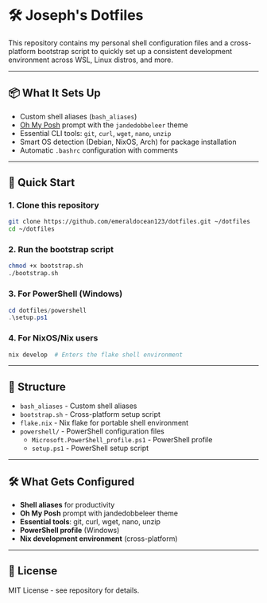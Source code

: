 # 🛠️ Joseph's Dotfiles

This repository contains my personal shell configuration files and a cross-platform bootstrap script to quickly set up a consistent development environment across WSL, Linux distros, and more.

---

## 📦 What It Sets Up

- Custom shell aliases (`bash_aliases`)
- [Oh My Posh](https://ohmyposh.dev) prompt with the `jandedobbeleer` theme
- Essential CLI tools: `git`, `curl`, `wget`, `nano`, `unzip`
- Smart OS detection (Debian, NixOS, Arch) for package installation
- Automatic `.bashrc` configuration with comments

---

## 🚀 Quick Start

### 1. Clone this repository

```bash
git clone https://github.com/emeraldocean123/dotfiles.git ~/dotfiles
cd ~/dotfiles
```

### 2. Run the bootstrap script

```bash
chmod +x bootstrap.sh
./bootstrap.sh
```

### 3. For PowerShell (Windows)

```powershell
cd dotfiles/powershell
.\setup.ps1
```

### 4. For NixOS/Nix users

```bash
nix develop  # Enters the flake shell environment
```

---

## 📁 Structure

- `bash_aliases` - Custom shell aliases
- `bootstrap.sh` - Cross-platform setup script
- `flake.nix` - Nix flake for portable shell environment
- `powershell/` - PowerShell configuration files
  - `Microsoft.PowerShell_profile.ps1` - PowerShell profile
  - `setup.ps1` - PowerShell setup script

---

## 🛠️ What Gets Configured

- **Shell aliases** for productivity
- **Oh My Posh** prompt with jandedobbeleer theme
- **Essential tools**: git, curl, wget, nano, unzip
- **PowerShell profile** (Windows)
- **Nix development environment** (cross-platform)

---

## 📝 License

MIT License - see repository for details.
